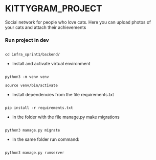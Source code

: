 # KITTYGRAM_PROJECT 

Social network for people who love cats. Here you can upload photos of your cats and attach their achievements

 

### Run project in dev 

``` 

cd infra_sprint1/backend/ 

``` 

- Install and activate virtual environment 

``` 

python3 -m venv venv 

source venv/bin/activate 

``` 

- Install dependencies from the file requirements.txt 

``` 

pip install -r requirements.txt 

```

- In the folder with the file manage.py make migrations 

``` 

python3 manage.py migrate 

```

- In the same folder run command: 

``` 

python3 manage.py runserver 

``` 

 
